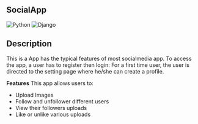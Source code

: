 **SocialApp**
-------------------------------------------------------------------------------------------------------------------------------------------
![Python](https://img.shields.io/badge/python-3670A0?style=for-the-badge&logo=python&logoColor=ffdd54) ![Django](https://img.shields.io/badge/django-%23092E20.svg?style=for-the-badge&logo=django&logoColor=white)

**Description**
-------------------------------------------------------------------------------------------------------------------------------------------
This is a App has the typical features of most socialmedia app.
To access the app, a user has to register then login:
For a first time user, the user is directed to the setting page where he/she can create a profile.

**Features**
This app allows users to:
- Upload Images
- Follow and unfollower different users
- View their followers uploads
- Like or unlike various uploads


